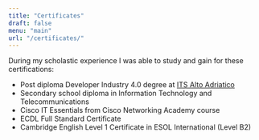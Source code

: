 ```yaml
---
title: "Certificates"
draft: false
menu: "main"
url: "/certificates/"
---
```


During my scholastic experience I was able to study and gain for these certifications:

- Post diploma Developer Industry 4.0 degree at [ITS Alto Adriatico](https://www.itsaltoadriatico.it/)
- Secondary school diploma in Information Technology and Telecommunications
- Cisco IT Essentials from Cisco Networking Academy course
- ECDL Full Standard Certificate
- Cambridge English Level 1 Certificate in ESOL International (Level B2)
